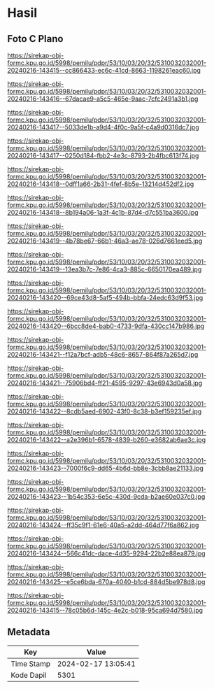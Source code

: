 # Hasil

## Foto C Plano

https://sirekap-obj-formc.kpu.go.id/5998/pemilu/pdpr/53/10/03/20/32/5310032032001-20240216-143415--cc866433-ec6c-41cd-8663-1198261eac60.jpg

https://sirekap-obj-formc.kpu.go.id/5998/pemilu/pdpr/53/10/03/20/32/5310032032001-20240216-143416--67dacae9-a5c5-465e-9aac-7cfc2491a3b1.jpg

https://sirekap-obj-formc.kpu.go.id/5998/pemilu/pdpr/53/10/03/20/32/5310032032001-20240216-143417--5033de1b-a9d4-4f0c-9a5f-c4a9d0316dc7.jpg

https://sirekap-obj-formc.kpu.go.id/5998/pemilu/pdpr/53/10/03/20/32/5310032032001-20240216-143417--0250d184-fbb2-4e3c-8793-2b4fbc613f74.jpg

https://sirekap-obj-formc.kpu.go.id/5998/pemilu/pdpr/53/10/03/20/32/5310032032001-20240216-143418--0dff1a66-2b31-4fef-8b5e-13214d452df2.jpg

https://sirekap-obj-formc.kpu.go.id/5998/pemilu/pdpr/53/10/03/20/32/5310032032001-20240216-143418--8b194a06-1a3f-4c1b-87d4-d7c551ba3600.jpg

https://sirekap-obj-formc.kpu.go.id/5998/pemilu/pdpr/53/10/03/20/32/5310032032001-20240216-143419--4b78be67-66b1-46a3-ae78-026d7661eed5.jpg

https://sirekap-obj-formc.kpu.go.id/5998/pemilu/pdpr/53/10/03/20/32/5310032032001-20240216-143419--13ea3b7c-7e86-4ca3-885c-6650170ea489.jpg

https://sirekap-obj-formc.kpu.go.id/5998/pemilu/pdpr/53/10/03/20/32/5310032032001-20240216-143420--69ce43d8-5af5-494b-bbfa-24edc63d9f53.jpg

https://sirekap-obj-formc.kpu.go.id/5998/pemilu/pdpr/53/10/03/20/32/5310032032001-20240216-143420--6bcc8de4-bab0-4733-9dfa-430cc147b986.jpg

https://sirekap-obj-formc.kpu.go.id/5998/pemilu/pdpr/53/10/03/20/32/5310032032001-20240216-143421--f12a7bcf-adb5-48c6-8657-864f87a265d7.jpg

https://sirekap-obj-formc.kpu.go.id/5998/pemilu/pdpr/53/10/03/20/32/5310032032001-20240216-143421--75906bd4-ff21-4595-9297-43e6943d0a58.jpg

https://sirekap-obj-formc.kpu.go.id/5998/pemilu/pdpr/53/10/03/20/32/5310032032001-20240216-143422--8cdb5aed-6902-43f0-8c38-b3ef159235ef.jpg

https://sirekap-obj-formc.kpu.go.id/5998/pemilu/pdpr/53/10/03/20/32/5310032032001-20240216-143422--a2e396b1-6578-4839-b260-e3682ab6ae3c.jpg

https://sirekap-obj-formc.kpu.go.id/5998/pemilu/pdpr/53/10/03/20/32/5310032032001-20240216-143423--7000f6c9-dd65-4b6d-bb8e-3cbb8ae21133.jpg

https://sirekap-obj-formc.kpu.go.id/5998/pemilu/pdpr/53/10/03/20/32/5310032032001-20240216-143423--1b54c353-6e5c-430d-9cda-b2ae60e037c0.jpg

https://sirekap-obj-formc.kpu.go.id/5998/pemilu/pdpr/53/10/03/20/32/5310032032001-20240216-143424--ff35c9f1-61e6-40a5-a2dd-464d77f6a862.jpg

https://sirekap-obj-formc.kpu.go.id/5998/pemilu/pdpr/53/10/03/20/32/5310032032001-20240216-143424--566c41dc-dace-4d35-9294-22b2e88ea879.jpg

https://sirekap-obj-formc.kpu.go.id/5998/pemilu/pdpr/53/10/03/20/32/5310032032001-20240216-143425--e5ce6bda-670a-4040-b1cd-884d5be978d8.jpg

https://sirekap-obj-formc.kpu.go.id/5998/pemilu/pdpr/53/10/03/20/32/5310032032001-20240216-143415--78c05b6d-145c-4e2c-b018-95ca694d7580.jpg


## Metadata

| Key        | Value               |
| ---------- | ------------------- |
| Time Stamp | 2024-02-17 13:05:41 |
| Kode Dapil | 5301                |



